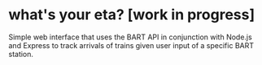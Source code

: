 # what's your eta? [work in progress]
Simple web interface that uses the BART API in conjunction with Node.js and Express to track arrivals of trains given user input of a specific BART station.
